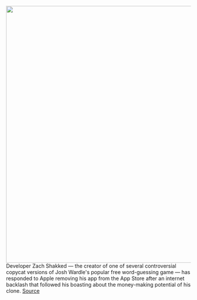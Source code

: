 <img src='https://cdn.vox-cdn.com/thumbor/AN9h6UN1hNOsM24ZXz3vpgy0ZfQ=/0x0:1125x729/1200x800/filters:focal(473x275:653x455)/cdn.vox-cdn.com/uploads/chorus_image/image/70379830/IMG_3664.0.jpg' width='700px' /><br/>
Developer Zach Shakked — the creator of one of several controversial copycat versions of Josh Wardle's popular free word-guessing game — has responded to Apple removing his app from the App Store after an internet backlash that followed his boasting about the money-making potential of his clone.
<a href='https://www.theverge.com/2022/1/12/22880353/wordle-copycat-creator-apology-word-game-app-store-apple'> Source <a/>